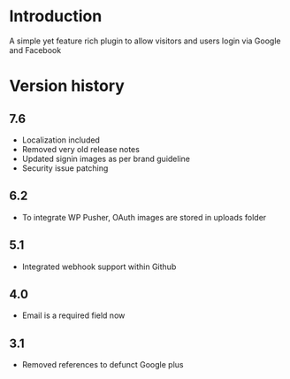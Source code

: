 # Introduction
A simple yet feature rich plugin to allow visitors and users login via Google and Facebook

# Version history

## 7.6
 * Localization included
 * Removed very old release notes
 * Updated signin images as per brand guideline
 * Security issue patching
## 6.2
 * To integrate WP Pusher, OAuth images are stored in uploads folder
## 5.1
 * Integrated webhook support within Github
## 4.0
 * Email is a required field now
## 3.1
 * Removed references to defunct Google plus